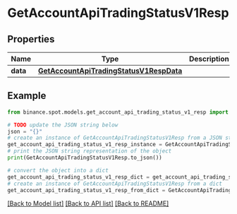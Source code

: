 # GetAccountApiTradingStatusV1Resp


## Properties

Name | Type | Description | Notes
------------ | ------------- | ------------- | -------------
**data** | [**GetAccountApiTradingStatusV1RespData**](GetAccountApiTradingStatusV1RespData.md) |  | [optional] 

## Example

```python
from binance.spot.models.get_account_api_trading_status_v1_resp import GetAccountApiTradingStatusV1Resp

# TODO update the JSON string below
json = "{}"
# create an instance of GetAccountApiTradingStatusV1Resp from a JSON string
get_account_api_trading_status_v1_resp_instance = GetAccountApiTradingStatusV1Resp.from_json(json)
# print the JSON string representation of the object
print(GetAccountApiTradingStatusV1Resp.to_json())

# convert the object into a dict
get_account_api_trading_status_v1_resp_dict = get_account_api_trading_status_v1_resp_instance.to_dict()
# create an instance of GetAccountApiTradingStatusV1Resp from a dict
get_account_api_trading_status_v1_resp_from_dict = GetAccountApiTradingStatusV1Resp.from_dict(get_account_api_trading_status_v1_resp_dict)
```
[[Back to Model list]](../README.md#documentation-for-models) [[Back to API list]](../README.md#documentation-for-api-endpoints) [[Back to README]](../README.md)


